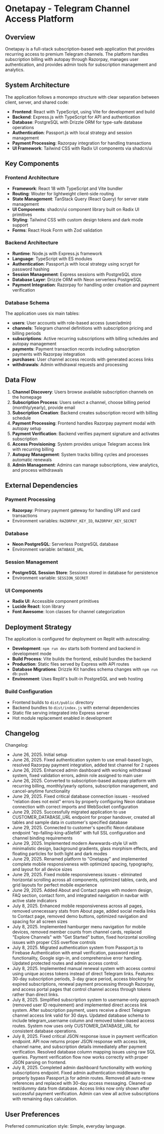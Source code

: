 # Onetapay - Telegram Channel Access Platform

## Overview

Onetapay is a full-stack subscription-based web application that provides recurring access to premium Telegram channels. The platform handles subscription billing with autopay through Razorpay, manages user authentication, and provides admin tools for subscription management and analytics.

## System Architecture

The application follows a monorepo structure with clear separation between client, server, and shared code:

- **Frontend**: React with TypeScript, using Vite for development and build
- **Backend**: Express.js with TypeScript for API and authentication
- **Database**: PostgreSQL with Drizzle ORM for type-safe database operations
- **Authentication**: Passport.js with local strategy and session management
- **Payment Processing**: Razorpay integration for handling transactions
- **UI Framework**: Tailwind CSS with Radix UI components via shadcn/ui

## Key Components

### Frontend Architecture
- **Framework**: React 18 with TypeScript and Vite bundler
- **Routing**: Wouter for lightweight client-side routing
- **State Management**: TanStack Query (React Query) for server state management
- **UI Components**: shadcn/ui component library built on Radix UI primitives
- **Styling**: Tailwind CSS with custom design tokens and dark mode support
- **Forms**: React Hook Form with Zod validation

### Backend Architecture
- **Runtime**: Node.js with Express.js framework
- **Language**: TypeScript with ES modules
- **Authentication**: Passport.js with local strategy using scrypt for password hashing
- **Session Management**: Express sessions with PostgreSQL store
- **Database Layer**: Drizzle ORM with Neon serverless PostgreSQL
- **Payment Integration**: Razorpay for handling order creation and payment verification

### Database Schema
The application uses six main tables:
- **users**: User accounts with role-based access (user/admin)
- **channels**: Telegram channel definitions with subscription pricing and billing periods
- **subscriptions**: Active recurring subscriptions with billing schedules and autopay management
- **payments**: Payment transaction records including subscription payments with Razorpay integration
- **purchases**: User channel access records with generated access links
- **withdrawals**: Admin withdrawal requests and processing

## Data Flow

1. **Channel Discovery**: Users browse available subscription channels on the homepage
2. **Subscription Process**: Users select a channel, choose billing period (monthly/yearly), provide email
3. **Subscription Creation**: Backend creates subscription record with billing schedule
4. **Payment Processing**: Frontend handles Razorpay payment modal with autopay setup
5. **Payment Verification**: Backend verifies payment signature and activates subscription
6. **Access Provisioning**: System provides unique Telegram access link with recurring billing
7. **Autopay Management**: System tracks billing cycles and processes automatic renewals
8. **Admin Management**: Admins can manage subscriptions, view analytics, and process withdrawals

## External Dependencies

### Payment Processing
- **Razorpay**: Primary payment gateway for handling UPI and card transactions
- Environment variables: `RAZORPAY_KEY_ID`, `RAZORPAY_KEY_SECRET`

### Database
- **Neon PostgreSQL**: Serverless PostgreSQL database
- Environment variable: `DATABASE_URL`

### Session Management
- **PostgreSQL Session Store**: Sessions stored in database for persistence
- Environment variable: `SESSION_SECRET`

### UI Components
- **Radix UI**: Accessible component primitives
- **Lucide React**: Icon library
- **Font Awesome**: Icon classes for channel categorization

## Deployment Strategy

The application is configured for deployment on Replit with autoscaling:

- **Development**: `npm run dev` starts both frontend and backend in development mode
- **Build Process**: Vite builds the frontend, esbuild bundles the backend
- **Production**: Static files served by Express with API routes
- **Database Migrations**: Drizzle Kit handles schema changes with `npm run db:push`
- **Environment**: Uses Replit's built-in PostgreSQL and web hosting

### Build Configuration
- Frontend builds to `dist/public` directory
- Backend bundles to `dist/index.js` with external dependencies
- Static file serving integrated into Express server
- Hot module replacement enabled in development

## Changelog

Changelog:
- June 26, 2025. Initial setup
- June 26, 2025. Fixed authentication system to use email-based login, resolved Razorpay payment integration, added test channel for 2 rupees
- June 26, 2025. Enhanced admin dashboard with working withdrawal system, fixed validation errors, admin role assigned to main user
- June 26, 2025. Converted to subscription-based autopay platform with recurring billing, monthly/yearly options, subscription management, and cancel-anytime functionality
- June 29, 2025. Fixed critical database connection issues - resolved "relation does not exist" errors by properly configuring Neon database connection with correct imports and WebSocket configuration
- June 29, 2025. Successfully migrated application to use CUSTOMER_DATABASE_URL endpoint for proper handover, created all tables and sample data in customer's specified database
- June 29, 2025. Connected to customer's specific Neon database endpoint "ep-falling-king-a5lefii6" with full SSL configuration and channel binding requirements
- June 29, 2025. Implemented modern Awwwards-style UI with minimalistic design, background gradients, glass morphism effects, and floating particles for both light and dark modes
- June 29, 2025. Renamed platform to "Onetapay" and implemented complete mobile responsiveness with optimized spacing, typography, and layout for all device sizes
- June 29, 2025. Fixed mobile responsiveness issues - eliminated horizontal scrolling across all components, optimized tables, cards, and grid layouts for perfect mobile experience
- June 29, 2025. Added About and Contact pages with modern design, FAQ section, contact form, and integrated navigation in navbar with active state indicators
- July 8, 2025. Enhanced mobile responsiveness across all pages, removed unnecessary stats from About page, added social media links to Contact page, removed demo buttons, optimized navigation and spacing for all screen sizes
- July 8, 2025. Implemented hamburger menu navigation for mobile devices, removed member counts from channel cards, replaced "Explore Channels" with "Get Started" button, fixed horizontal scrolling issues with proper CSS overflow controls
- July 8, 2025. Migrated authentication system from Passport.js to Firebase Authentication with email verification, password reset functionality, Google sign-in, and comprehensive error handling. Updated protected routes and admin access control.
- July 8, 2025. Implemented manual renewal system with access control using unique access tokens instead of direct Telegram links. Features: 30-day subscription periods, 3-day grace period, access blocking for expired subscriptions, renewal payment processing through Razorpay, and access portal pages that control channel access through tokens rather than direct links.
- July 8, 2025. Simplified subscription system to username-only approach (removed user ID requirement) and implemented direct access link system. After subscription payment, users receive a direct Telegram channel access link valid for 30 days. Updated database schema to include telegram_username column and removed token-based access routes. System now uses only CUSTOMER_DATABASE_URL for consistent database operations.
- July 8, 2025. Fixed critical JSON response issue in payment verification endpoint. API now returns proper JSON response with access link, channel name, and subscription details immediately after payment verification. Resolved database column mapping issues using raw SQL queries. Payment verification flow now works correctly with proper JSON parsing on frontend.
- July 8, 2025. Completed admin dashboard functionality with working subscriptions endpoint. Fixed admin authentication middleware to properly bypass Passport.js for admin routes. Removed all auto-renew references and replaced with 30-day access messaging. Cleaned up test/dummy data from database. Access links now only shown after successful payment verification. Admin can view all active subscriptions with remaining days calculation.

## User Preferences

Preferred communication style: Simple, everyday language.